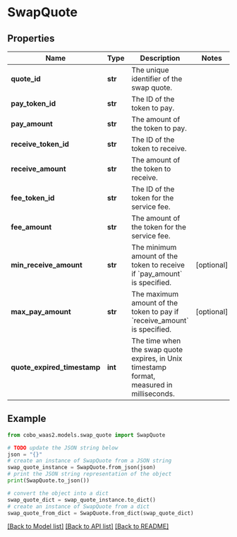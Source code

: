 # SwapQuote


## Properties

Name | Type | Description | Notes
------------ | ------------- | ------------- | -------------
**quote_id** | **str** | The unique identifier of the swap quote. | 
**pay_token_id** | **str** | The ID of the token to pay. | 
**pay_amount** | **str** | The amount of the token to pay. | 
**receive_token_id** | **str** | The ID of the token to receive. | 
**receive_amount** | **str** | The amount of the token to receive. | 
**fee_token_id** | **str** | The ID of the token for the service fee. | 
**fee_amount** | **str** | The amount of the token for the service fee. | 
**min_receive_amount** | **str** | The minimum amount of the token to receive if &#x60;pay_amount&#x60; is specified. | [optional] 
**max_pay_amount** | **str** | The maximum amount of the token to pay if &#x60;receive_amount&#x60; is specified. | [optional] 
**quote_expired_timestamp** | **int** | The time when the swap quote expires, in Unix timestamp format, measured in milliseconds. | 

## Example

```python
from cobo_waas2.models.swap_quote import SwapQuote

# TODO update the JSON string below
json = "{}"
# create an instance of SwapQuote from a JSON string
swap_quote_instance = SwapQuote.from_json(json)
# print the JSON string representation of the object
print(SwapQuote.to_json())

# convert the object into a dict
swap_quote_dict = swap_quote_instance.to_dict()
# create an instance of SwapQuote from a dict
swap_quote_from_dict = SwapQuote.from_dict(swap_quote_dict)
```
[[Back to Model list]](../README.md#documentation-for-models) [[Back to API list]](../README.md#documentation-for-api-endpoints) [[Back to README]](../README.md)


